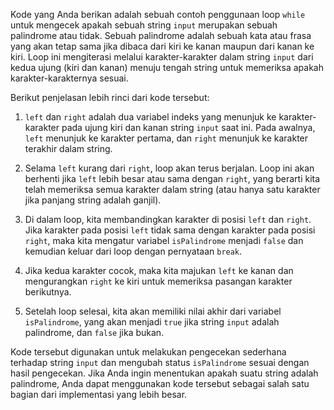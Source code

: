 Kode yang Anda berikan adalah sebuah contoh penggunaan loop `while` untuk mengecek apakah sebuah string `input` merupakan sebuah palindrome atau tidak. Sebuah palindrome adalah sebuah kata atau frasa yang akan tetap sama jika dibaca dari kiri ke kanan maupun dari kanan ke kiri. Loop ini mengiterasi melalui karakter-karakter dalam string `input` dari kedua ujung (kiri dan kanan) menuju tengah string untuk memeriksa apakah karakter-karakternya sesuai. 

Berikut penjelasan lebih rinci dari kode tersebut:

1. `left` dan `right` adalah dua variabel indeks yang menunjuk ke karakter-karakter pada ujung kiri dan kanan string `input` saat ini. Pada awalnya, `left` menunjuk ke karakter pertama, dan `right` menunjuk ke karakter terakhir dalam string.

2. Selama `left` kurang dari `right`, loop akan terus berjalan. Loop ini akan berhenti jika `left` lebih besar atau sama dengan `right`, yang berarti kita telah memeriksa semua karakter dalam string (atau hanya satu karakter jika panjang string adalah ganjil).

3. Di dalam loop, kita membandingkan karakter di posisi `left` dan `right`. Jika karakter pada posisi `left` tidak sama dengan karakter pada posisi `right`, maka kita mengatur variabel `isPalindrome` menjadi `false` dan kemudian keluar dari loop dengan pernyataan `break`.

4. Jika kedua karakter cocok, maka kita majukan `left` ke kanan dan mengurangkan `right` ke kiri untuk memeriksa pasangan karakter berikutnya.

5. Setelah loop selesai, kita akan memiliki nilai akhir dari variabel `isPalindrome`, yang akan menjadi `true` jika string `input` adalah palindrome, dan `false` jika bukan.

Kode tersebut digunakan untuk melakukan pengecekan sederhana terhadap string `input` dan mengubah status `isPalindrome` sesuai dengan hasil pengecekan. Jika Anda ingin menentukan apakah suatu string adalah palindrome, Anda dapat menggunakan kode tersebut sebagai salah satu bagian dari implementasi yang lebih besar.